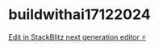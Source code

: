# buildwithai17122024

[Edit in StackBlitz next generation editor ⚡️](https://stackblitz.com/~/github.com/maxxmai007/buildwithai17122024)